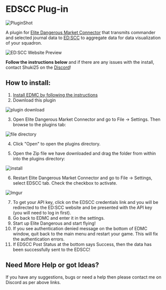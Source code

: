 # EDSCC Plug-in
![PluginShot](https://i.imgur.com/bcMQd6Z.png)

A plugin for [Elite Dangerous Market Connector](https://github.com/Marginal/EDMarketConnector) that transmits commander and selected journal data to [ED:SCC](https://edscc.ddns.net) to aggregate data for data visualization of your squadron.

![ED:SCC Website Preview](https://i.imgur.com/bD51iI7.png)

**Follow the instructions below** and if there are any issues with the install, contact Shuki25 on the [Discord](https://discord.gg/qK8kv6g)!

## How to install:  
1. [Install EDMC by following the instructions]( https://github.com/Marginal/EDMarketConnector )  
2. Download this plugin

![plugin download](https://i.imgur.com/myOHCD3.png)  

3. Open Elite Dangerous Market Connector and go to File -> Settings. Then browse to the plugins tab:

![file directory](https://i.imgur.com/XEUhaWL.png)  

4. Click "Open" to open the plugins directory.


5. Open the Zip file we have downloaded and drag the folder from within into the plugins directory:  

![install](https://i.imgur.com/VBLbAk0.png) 


6. Restart Elite Dangerous Market Connector and go to File -> Settings, select EDSCC tab.  Check the checkbox to activate.

![Imgur](https://i.imgur.com/cJZgjel.png)

7. To get your API key, click on the EDSCC credentials link and you will be redirected to the ED:SCC website and be presented with the API key (you will need to log in first).
8. Go back to EDMC and enter it in the settings.
9. Start up Elite Dangerous and start flying!
10. If you see authentication denied message on the bottom of EDMC window, quit back to the main menu and restart your game.  This will fix the authentication errors.
11. If EDSCC Post Status at the bottom says Success, then the data has been successfully sent to the EDSCC!

## Need More Help or got Ideas?
If you have any suggestions, bugs or need a help then please contact me on Discord as per above links.
